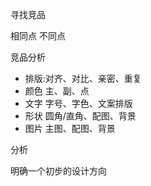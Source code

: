 
寻找竞品

相同点 不同点 


竞品分析

- 排版:对齐、对比、亲密、重复
- 颜色 主、副、点
- 文字 字号、字色、文案排版
- 形状 圆角/直角、配图、背景
- 图片 主图、配图、背景

分析

明确一个初步的设计方向